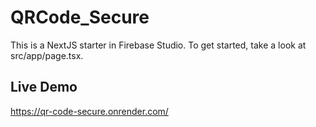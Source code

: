# QRCode_Secure

This is a NextJS starter in Firebase Studio.
To get started, take a look at src/app/page.tsx.
## Live Demo 
https://qr-code-secure.onrender.com/
